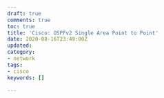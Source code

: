 ```yaml
---
draft: true
comments: true
toc: true
title: 'Cisco: OSPFv2 Single Area Point to Point'
date: 2020-08-16T23:49:00Z
updated: 
category:
- network
tags:
- cisco
keywords: []

---
```

